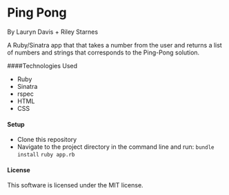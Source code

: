 # Ping Pong 

By Lauryn Davis + Riley Starnes 

A Ruby/Sinatra app that that takes a number from the user and returns a list of numbers and strings that corresponds to the Ping-Pong solution.

####Technologies Used

* Ruby
* Sinatra
* rspec
* HTML
* CSS

#### Setup

* Clone this repository
* Navigate to the project directory in the command line and run:
`bundle install`
`ruby app.rb`

#### License

This software is licensed under the MIT license.
